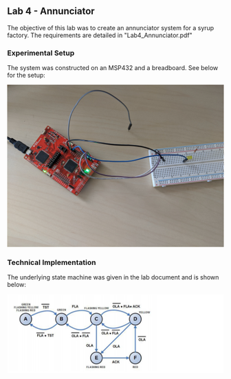 ## Lab 4 - Annunciator

The objective of this lab was to create an annunciator system for a syrup factory. The requirements are detailed in "Lab4_Annunciator.pdf"

### Experimental Setup
The system was constructed on an MSP432 and a breadboard. See below for the setup:

![](docs/Setup.jpg)

### Technical Implementation
The underlying state machine was given in the lab document and is shown below:

![](docs/stateMachine.jpg)
